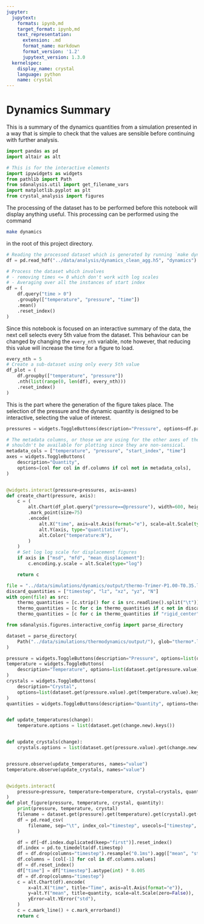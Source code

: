 ```yaml
---
jupyter:
  jupytext:
    formats: ipynb,md
    target_format: ipynb,md
    text_representation:
      extension: .md
      format_name: markdown
      format_version: '1.2'
      jupytext_version: 1.3.0
  kernelspec:
    display_name: crystal
    language: python
    name: crystal
---
```


# Dynamics Summary

This is a summary of the dynamics quantities
from a simulation presented in a way
that is simple to check that the values are sensible
before continuing with further analysis.

```python
import pandas as pd
import altair as alt

# This is for the interactive elements
import ipywidgets as widgets
from pathlib import Path
from sdanalysis.util import get_filename_vars
import matplotlib.pyplot as plt
from crystal_analysis import figures
```

<!-- #region -->
The processing of the dataset
has to be performed before this notebook will display anything useful.
This processing can be performed using the command

```sh
make dynamics
```

in the root of this project directory.
<!-- #endregion -->

```python
# Reading the processed dataset which is generated by running `make dynamics`
df = pd.read_hdf("../data/analysis/dynamics_clean_agg.h5", "dynamics")

# Process the dataset which involves
# - removing times <= 0 which don't work with log scales
# - Averaging over all the instances of start index
df = (
    df.query("time > 0")
    .groupby(["temperature", "pressure", "time"])
    .mean()
    .reset_index()
)
```

Since this notebook is focused on an interactive summary of the data,
the next cell selects every 5th value from the dataset.
This behaviour can be changed by changing the `every_nth` variable,
note however, that reducing this value will increase the time for a figure to load.

```python
every_nth = 5
# Create a sub-dataset using only every 5th value
df_plot = (
    df.groupby(["temperature", "pressure"])
    .nth(list(range(0, len(df), every_nth)))
    .reset_index()
)
```

This is the part where the generation of the figure takes place.
The selection of the pressure
and the dynamic quantity is designed to be interactive,
selecting the value of interest.

```python
pressures = widgets.ToggleButtons(description="Pressure", options=df.pressure.unique())

# The metadata columns, or those we are using for the other axes of the figure
# shouldn't be available for plotting since they are non-sensical.
metadata_cols = ["temperature", "pressure", "start_index", "time"]
axes = widgets.ToggleButtons(
    description="Quantity",
    options=[col for col in df.columns if col not in metadata_cols],
)


@widgets.interact(pressure=pressures, axis=axes)
def create_chart(pressure, axis):
    c = (
        alt.Chart(df_plot.query("pressure==@pressure"), width=600, height=500)
        .mark_point(size=75)
        .encode(
            alt.X("time", axis=alt.Axis(format="e"), scale=alt.Scale(type="log")),
            alt.Y(axis, type="quantitative"),
            alt.Color("temperature:N"),
        )
    )
    # Set log log scale for displacement figures
    if axis in ["msd", "mfd", "mean_displacement"]:
        c.encoding.y.scale = alt.Scale(type="log")

    return c
```

```python
file = "../data/simulations/dynamics/output/thermo-Trimer-P1.00-T0.35.log"
discard_quantities = ["timestep", "lz", "xz", "yz", "N"]
with open(file) as src:
    thermo_quantities = [c.strip() for c in src.readline().split("\t")]
    thermo_quantities = [c for c in thermo_quantities if c not in discard_quantities]
    thermo_quantities = [c for c in thermo_quantities if "rigid_center" not in c]
```

```python
from sdanalysis.figures.interactive_config import parse_directory

dataset = parse_directory(
    Path("../data/simulations/thermodynamics/output/"), glob="thermo*.log"
)
```

```python
pressure = widgets.ToggleButtons(description="Pressure", options=list(dataset.keys()))
temperature = widgets.ToggleButtons(
    description="Temperature", options=list(dataset.get(pressure.value).keys())
)
crystals = widgets.ToggleButtons(
    description="Crystal",
    options=list(dataset.get(pressure.value).get(temperature.value).keys()),
)
quantities = widgets.ToggleButtons(description="Quantity", options=thermo_quantities)


def update_temperatures(change):
    temperature.options = list(dataset.get(change.new).keys())


def update_crystals(change):
    crystals.options = list(dataset.get(pressure.value).get(change.new).keys())


pressure.observe(update_temperatures, names="value")
temperature.observe(update_crystals, names="value")


@widgets.interact(
    pressure=pressure, temperature=temperature, crystal=crystals, quantity=quantities
)
def plot_figure(pressure, temperature, crystal, quantity):
    print(pressure, temperature, crystal)
    filename = dataset.get(pressure).get(temperature).get(crystal).get("None")
    df = pd.read_csv(
        filename, sep="\t", index_col="timestep", usecols=["timestep", quantity]
    )

    df = df[~df.index.duplicated(keep="first")].reset_index()
    df.index = pd.to_timedelta(df.timestep)
    df = df.drop(columns="timestep").resample("0.1ms").agg(["mean", "std"])
    df.columns = [col[-1] for col in df.columns.values]
    df = df.reset_index()
    df["time"] = df["timestep"].astype(int) * 0.005
    df = df.drop(columns="timestep")
    c = alt.Chart(df).encode(
        x=alt.X("time", title="Time", axis=alt.Axis(format="e")),
        y=alt.Y("mean", title=quantity, scale=alt.Scale(zero=False)),
        yError=alt.YError("std"),
    )
    c = c.mark_line() + c.mark_errorband()
    return c
```
